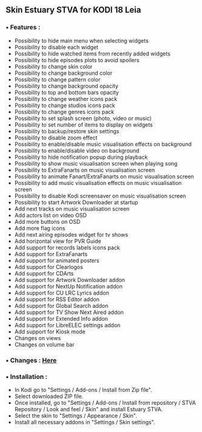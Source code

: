 ## Skin Estuary STVA for KODI 18 Leia


### • Features :

- Possibility to hide main menu when selecting widgets
- Possibility to disable each widget
- Possibility to hide watched items from recently added widgets
- Possibility to hide episodes plots to avoid spoilers
- Possibility to change skin color
- Possibility to change background color
- Possibility to change pattern color
- Possibility to change background opacity
- Possibility to top and bottom bars opacity
- Possibility to change weather icons pack
- Possibility to change studios icons pack
- Possibility to change genres icons pack
- Possibility to set splash screen (photo, video or music)
- Possibility to set number of items to display on widgets
- Possibility to backup/restore skin settings
- Possibility to disable zoom effect
- Possibility to enable/disable music visualisation effects on background
- Possibility to enable/disable video on background
- Possibility to hide notification popup during playback
- Possibility to show music visualisation screen when playing song
- Possibility to ExtraFanarts on music visualisation screen
- Possibility to animate Fanart/ExtraFanarts on music visualisation screen
- Possibility to add music visualisation effects on music visualisation screen
- Possibility to disable Kodi screensaver on music visualisation screen
- Possibility to start Artwork Downloader at startup
- Add next tracks on music visualisation screen
- Add actors list on video OSD
- Add more buttons on OSD
- Add more flag icons
- Add next airing episodes widget for tv shows
- Add horizontal view for PVR Guide
- Add support for records labels icons pack
- Add support for ExtraFanarts
- Add support for animated posters
- Add support for Clearlogos
- Add support for CDArts
- Add support for Artwork Downloader addon
- Add support for NextUp Notification addon
- Add support for CU LRC Lyrics addon
- Add support for RSS Editor addon
- Add support for Global Search addon
- Add support for TV Show Next Aired addon
- Add support for Extended Info addon
- Add support for LibreELEC settings addon
- Add support for Kiosk mode
- Changes on views
- Changes on volume bar


### • Changes : [Here](https://raw.githubusercontent.com/stvabuild/repository.repostva/master/skin.estuary.stva/changelog.txt)


### • Installation :

- In Kodi go to "Settings / Add-ons / Install from Zip file".
- Select downloaded ZIP file.
- Once installed, go to "Settings / Add-ons / Install from repository / STVA Repository / Look and feel / Skin" and install Estuary STVA.
- Select the skin to "Settings / Appearance / Skin".
- Install all necessary addons in "Settings / Skin settings".

